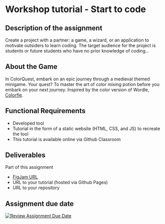 # Workshop tutorial - Start to code

## Description of the assignment
Create a project with a partner: a game, a wizard, or an application to motivate outsiders to learn coding. The target audience for the project is students or future students who have no prior knowledge of coding...

## About the Game
In ColorQuest, embark on an epic journey through a medieval themed minigame. Your quest? To master the art of color mixing potion before you embark on your next journey.
Inspired by the color version of Wordle, [Colorfle](https://colorfle.com/).

## Functional Requirements
- Developed tool
- Tutorial in the form of a static website (HTML, CSS, and JS) to recreate the tool
- This tutorial is available online via Github Classroom

## Deliverables
Part of this assignment

- [FigJam URL](https://www.figma.com/file/rh60mJolcnCkk88WZeqyP9/Untitled?type=whiteboard&node-id=0%3A1&t=eRHMYNZX2UqBAoQ7-1)
- URL to your tutorial (hosted via Github Pages)
- URL to your repository

## Assignment due date
[![Review Assignment Due Date](https://classroom.github.com/assets/deadline-readme-button-24ddc0f5d75046c5622901739e7c5dd533143b0c8e959d652212380cedb1ea36.svg)](https://classroom.github.com/a/Y748gS5A)